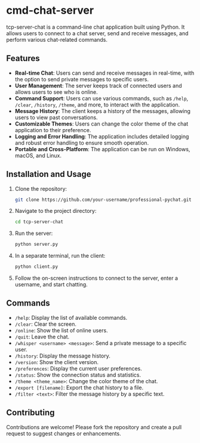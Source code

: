 # cmd-chat-server

tcp-server-chat is a command-line chat application built using Python. It allows users to connect to a chat server, send and receive messages, and perform various chat-related commands.

## Features

- **Real-time Chat**: Users can send and receive messages in real-time, with the option to send private messages to specific users.
- **User Management**: The server keeps track of connected users and allows users to see who is online.
- **Command Support**: Users can use various commands, such as `/help`, `/clear`, `/history`, `/theme`, and more, to interact with the application.
- **Message History**: The client keeps a history of the messages, allowing users to view past conversations.
- **Customizable Themes**: Users can change the color theme of the chat application to their preference.
- **Logging and Error Handling**: The application includes detailed logging and robust error handling to ensure smooth operation.
- **Portable and Cross-Platform**: The application can be run on Windows, macOS, and Linux.

## Installation and Usage

1. Clone the repository:
   ```bash
   git clone https://github.com/your-username/professional-pychat.git

2. Navigate to the project directory:
   ```bash
   cd tcp-server-chat

3. Run the server:
   ```bash
   python server.py

4. In a separate terminal, run the client:
   ```bash
   python client.py

5. Follow the on-screen instructions to connect to the server, enter a username, and start chatting.


## Commands

* `/help`: Display the list of available commands.
* `/clear`: Clear the screen.
* `/online`: Show the list of online users.
* `/quit`: Leave the chat.
* `/whisper <username> <message>`: Send a private message to a specific user.
* `/history`: Display the message history.
* `/version`: Show the client version.
* `/preferences`: Display the current user preferences.
* `/status`: Show the connection status and statistics.
* `/theme <theme_name>`: Change the color theme of the chat.
* `/export [filename]`: Export the chat history to a file.
* `/filter <text>`: Filter the message history by a specific text.

## Contributing

Contributions are welcome! Please fork the repository and create a pull request to suggest changes or enhancements.
